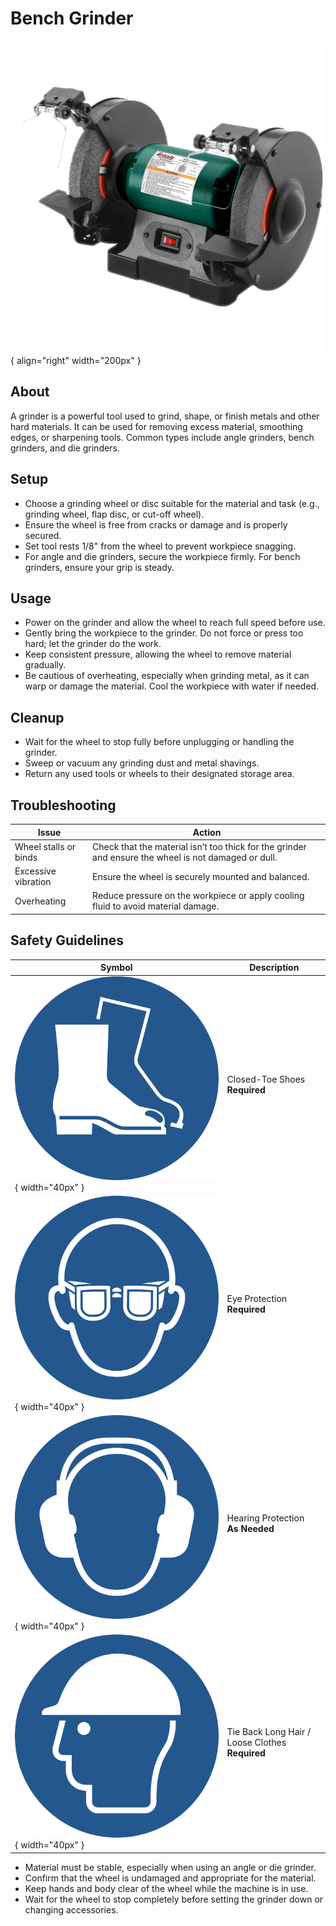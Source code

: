 # Bench Grinder

![Bench Grinder](bench_grinder.png){ align="right" width="200px" }

## About

A grinder is a powerful tool used to grind, shape, or finish metals and other hard materials. It can be used for removing excess material, smoothing edges, or sharpening tools. Common types include angle grinders, bench grinders, and die grinders.

## Setup

- Choose a grinding wheel or disc suitable for the material and task (e.g., grinding wheel, flap disc, or cut-off wheel).
- Ensure the wheel is free from cracks or damage and is properly secured.
- Set tool rests 1/8" from the wheel to prevent workpiece snagging.
- For angle and die grinders, secure the workpiece firmly. For bench grinders, ensure your grip is steady.

## Usage

- Power on the grinder and allow the wheel to reach full speed before use.
- Gently bring the workpiece to the grinder. Do not force or press too hard; let the grinder do the work.
- Keep consistent pressure, allowing the wheel to remove material gradually.
- Be cautious of overheating, especially when grinding metal, as it can warp or damage the material. Cool the workpiece with water if needed.

## Cleanup

- Wait for the wheel to stop fully before unplugging or handling the grinder.
- Sweep or vacuum any grinding dust and metal shavings.
- Return any used tools or wheels to their designated storage area.

## Troubleshooting

| Issue | Action |
| ----- | ------ |
| Wheel stalls or binds | Check that the material isn’t too thick for the grinder and ensure the wheel is not damaged or dull. |
| Excessive vibration | Ensure the wheel is securely mounted and balanced. |
| Overheating | Reduce pressure on the workpiece or apply cooling fluid to avoid material damage. |

## Safety Guidelines

| Symbol | Description |
| ------ | ----------- |
| ![Closed-Toe Shoes](../../safety/ISO_7010_icons/M008%20Closed%20Toe%20Shoes.png){ width="40px" } | Closed-Toe Shoes <br/> **Required** |
| ![Eye Protection](../../safety/ISO_7010_icons/M004%20Safety%20Glasses.png){ width="40px" } | Eye Protection <br/> **Required** |
| ![Hearing Protection](../../safety/ISO_7010_icons/M003%20Hearing%20Protection.png){ width="40px" } | Hearing Protection <br/> **As Needed** |
| ![Long Hair](../../safety/ISO_7010_icons/M014%20Hard%20Hat.png){ width="40px" } | Tie Back Long Hair / Loose Clothes <br/> **Required** |

- Material must be stable, especially when using an angle or die grinder.
- Confirm that the wheel is undamaged and appropriate for the material.
- Keep hands and body clear of the wheel while the machine is in use.
- Wait for the wheel to stop completely before setting the grinder down or changing accessories.
